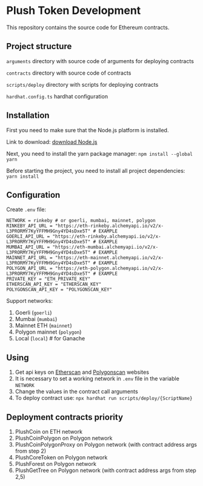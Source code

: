# Plush Token Development

This repository contains the source code for Ethereum contracts.

## Project structure

`arguments` directory with source code of arguments for deploying contracts

`contracts` directory with source code of contracts

`scripts/deploy` directory with scripts for deploying contracts

`hardhat.config.ts` hardhat configuration

## Installation

First you need to make sure that the Node.js platform is installed.

Link to download: [download Node.js](https://nodejs.org/en/)

Next, you need to install the yarn package manager: `npm install --global yarn`

Before starting the project, you need to install all project dependencies: `yarn install`


## Configuration

Create `.env` file:
```
NETWORK = rinkeby # or goerli, mumbai, mainnet, polygon
RINKEBY_API_URL = "https://eth-rinkeby.alchemyapi.io/v2/x-L3PRORMY7KyYFFMH9Gny4YD4sDxe5T" # EXAMPLE
GOERLI_API_URL = "https://eth-rinkeby.alchemyapi.io/v2/x-L3PRORMY7KyYFFMH9Gny4YD4sDxe5T" # EXAMPLE
MUMBAI_API_URL = "https://eth-mumbai.alchemyapi.io/v2/x-L3PRORMY7KyYFFMH9Gny4YD4sDxe5T" # EXAMPLE
MAINNET_API_URL = "https://eth-mainnet.alchemyapi.io/v2/x-L3PRORMY7KyYFFMH9Gny4YD4sDxe5T" # EXAMPLE
POLYGON_API_URL = "https://eth-polygon.alchemyapi.io/v2/x-L3PRORMY7KyYFFMH9Gny4YD4sDxe5T" # EXAMPLE
PRIVATE_KEY = "ETH_PRIVATE_KEY"
ETHERSCAN_API_KEY = "ETHERSCAN_KEY"
POLYGONSCAN_API_KEY = "POLYGONSCAN_KEY"
```

Support networks:
1. Goerli (`goerli`)
2. Mumbai (`mumbai`)
3. Mainnet ETH (`mainnet`)
4. Polygon mainnet (`polygon`)
5. Local (`local`) # for Ganache

## Using

1. Get api keys on [Etherscan](https://docs.etherscan.io/getting-started/viewing-api-usage-statistics) and [Polygonscan](https://polygonscan.com/myapikey) websites
2. It is necessary to set a working network in `.env` file in the variable `NETWORK`
3. Change the values in the contract call arguments
4. To deploy contract use: `npx hardhat run scripts/deploy/{ScriptName}`


## Deployment contracts priority

1. PlushCoin on ETH network
2. PlushCoinPolygon on Polygon network
3. PlushCoinPolygonProxy on Polygon network (with contract address args from step 2)
4. PlushCoreToken on Polygon network
5. PlushForest on Polygon network
6. PlushGetTree on Polygon network (with contract address args from step 2,5)